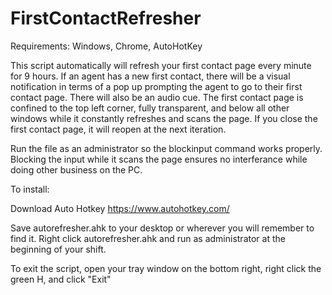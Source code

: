 # FirstContactRefresher

Requirements:
Windows,
Chrome,
AutoHotKey

This script automatically will refresh your first contact page every minute for 9 hours. 
If an agent has a new first contact, there will be a visual notification in terms of a pop up prompting the agent to go to their first contact page. There will also be an audio cue.
The first contact page is confined to the top left corner, fully transparent, and below all other windows while it constantly refreshes and scans the page. If you close the first contact page, it will reopen at the next iteration. 

Run the file as an administrator so the blockinput command works properly. Blocking the input while it scans the page ensures no interferance while doing other business on the PC.


To install: 

Download Auto Hotkey https://www.autohotkey.com/

Save autorefresher.ahk to your desktop or wherever you will remember to find it. 
Right click autorefresher.ahk and run as administrator at the beginning of your shift.

To exit the script, open your tray window on the bottom right, right click the green H, and click "Exit"
